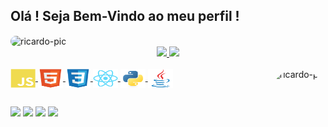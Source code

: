 ## Olá ! Seja Bem-Vindo ao meu perfil !
  <img align="center" alt="ricardo-pic" height="350" width="100%" style="border-radius:100px;" src="http://clubedosgeeks.com.br/wp-content/uploads/2016/01/dormrm.gif">
<div align="center">
  <a href="https://github.com/RicardoSantanaEvangelista">
  <img height="180em" src="https://github-readme-stats.vercel.app/api?username=RicardoSantanaEvangelista&show_icons=true&theme=dark&include_all_commits=true&count_private=true"/>
  <img height="180em" src="https://github-readme-stats.vercel.app/api/top-langs/?username=RicardoSantanaEvangelista&layout=compact&langs_count=7&theme=dark"/>
</div>
  <div style="display: inline_block"><br>
  <img align="center" alt="ricardo-Js" height="30" width="40" src="https://raw.githubusercontent.com/devicons/devicon/master/icons/javascript/javascript-plain.svg">
  <img align="center" alt="ricardo-HTML" height="30" width="40" src="https://raw.githubusercontent.com/devicons/devicon/master/icons/html5/html5-original.svg">
  <img align="center" alt="ricardo-CSS" height="30" width="40" src="https://raw.githubusercontent.com/devicons/devicon/master/icons/css3/css3-original.svg">
  <img align="center" alt="ricardo-React" height="30" width="40" src="https://raw.githubusercontent.com/devicons/devicon/master/icons/react/react-original.svg">
  <img align="center" alt="ricardo-Python" height="30" width="40" src="https://raw.githubusercontent.com/devicons/devicon/master/icons/python/python-original.svg">
  <img align="center" alt="ricardo-java" height="30" width="40" src="https://raw.githubusercontent.com/devicons/devicon/master/icons/java/java-original.svg">
  <img align="right" alt="ricardo-pic" height="200" style="border-radius:70px;" src="https://thumbs.dreamstime.com/b/programador-do-homem-novo-que-trabalha-no-computador-com-código-na-tela-conceito-de-programação-vetor-estudante-102846347.jpg">
</div>
  
  ##
  
  <div>
  <a href="https://www.instagram.com/ricardo.santana_j.r/" target="_blank"><img src="https://img.shields.io/badge/-Instagram-%23E4405F?style=for-the-badge&logo=instagram&logoColor=white" target="_blank"></a>
 <a href="https://twitter.com/Ricardo60653490" target="_blank"><img src="https://img.shields.io/badge/Twitter-7289DA?style=for-the-badge&logo=twitter&logoColor=white" target="_blank"></a> 
  <a href = "mailto:ricardosantanaevangelista@gmail.com"><img src="https://img.shields.io/badge/-Gmail-%23333?style=for-the-badge&logo=gmail&logoColor=white" target="_blank"></a>
  <a href="https://www.linkedin.com/in/joão-ricardodev/
" target="_blank"><img src="https://img.shields.io/badge/-LinkedIn-%230077B5?style=for-the-badge&logo=linkedin&logoColor=white" target="_blank"></a> 
  </div>
  
  
